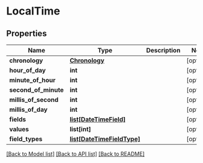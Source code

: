 # LocalTime

## Properties
Name | Type | Description | Notes
------------ | ------------- | ------------- | -------------
**chronology** | [**Chronology**](Chronology.md) |  | [optional] 
**hour_of_day** | **int** |  | [optional] 
**minute_of_hour** | **int** |  | [optional] 
**second_of_minute** | **int** |  | [optional] 
**millis_of_second** | **int** |  | [optional] 
**millis_of_day** | **int** |  | [optional] 
**fields** | [**list[DateTimeField]**](DateTimeField.md) |  | [optional] 
**values** | **list[int]** |  | [optional] 
**field_types** | [**list[DateTimeFieldType]**](DateTimeFieldType.md) |  | [optional] 

[[Back to Model list]](../README.md#documentation-for-models) [[Back to API list]](../README.md#documentation-for-api-endpoints) [[Back to README]](../README.md)

